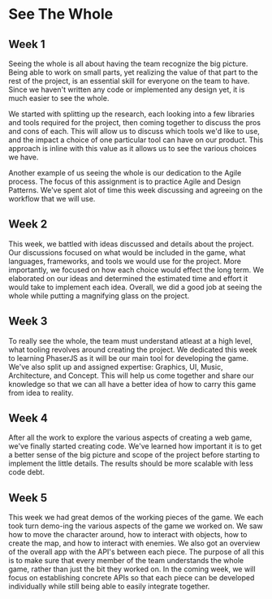 # See The Whole

## Week 1
Seeing the whole is all about having the team recognize the big picture. Being able to work on small parts, yet realizing the value of that part to the rest of the project, is an essential skill for everyone on the team to have. Since we haven't written any code or implemented any design yet, it is much easier to see the whole.

We started with splitting up the research, each looking into a few libraries and tools required for the project, then coming together to discuss the pros and cons of each. This will allow us to discuss which tools we'd like to use, and the impact a choice of one particular tool can have on our product. This approach is inline with this value as it allows us to see the various choices we have.

Another example of us seeing the whole is our dedication to the Agile process. The focus of this assignment is to practice Agile and Design Patterns. We've spent alot of time this week discussing and agreeing on the workflow that we will use.

## Week 2
This week, we battled with ideas discussed and details about the project. Our discussions focused on what would be included in the game, what languages, frameworks, and tools we would use for the project. More importantly, we focused on how each choice would effect the long term. We elaborated on our ideas and determined the estimated time and effort it would take to implement each idea. Overall, we did a good job at seeing the whole while putting a magnifying glass on the project.

## Week 3
To really see the whole, the team must understand atleast at a high level, what tooling revolves around creating the project. We dedicated this week to learning PhaserJS as it will be our main tool for developing the game. We've also split up and assigned expertise: Graphics, UI, Music, Architecture, and Concept. This will help us come together and share our knowledge so that we can all have a better idea of how to carry this game from idea to reality.

## Week 4
After all the work to explore the various aspects of creating a web game, we've finally started creating code. We've learned how important it is to get a better sense of the big picture and scope of the project before starting to implement the little details. The results should be more scalable with less code debt.

## Week 5
This week we had great demos of the working pieces of the game. We each took turn demo-ing the various aspects of the game we worked on. We saw how to move the character around, how to interact with objects, how to create the map, and how to interact with enemies. We also got an overview of the overall app with the API's between each piece. The purpose of all this is to make sure that every member of the team understands the whole game, rather than just the bit they worked on. In the coming week, we will focus on establishing concrete APIs so that each piece can be developed individually while still being able to easily integrate together.
